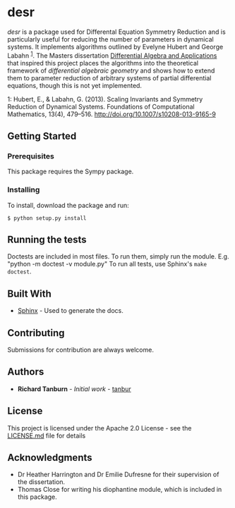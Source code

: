 # desr

*desr* is a package used for Differental Equation Symmetry Reduction and is particularly useful for reducing the number of parameters in dynamical systems. It implements algorithms outlined by Evelyne Hubert and George Labahn <sup>[1](#myfootnote1)</sup>. The Masters dissertation [Differential Algebra and Applications](http://tanbur.github.io/desr/dissertation/differential_algebra_and_applications.pdf) that inspired this project places the algorithms into the theoretical framework of <em>differential algebraic geometry</em> and shows how to extend them to parameter reduction of arbitrary systems of partial differential equations, though this is not yet implemented.

<a name="myfootnote1">1</a>: Hubert, E., & Labahn, G. (2013). Scaling Invariants and Symmetry Reduction of Dynamical Systems. Foundations of Computational Mathematics, 13(4), 479–516. http://doi.org/10.1007/s10208-013-9165-9


## Getting Started

### Prerequisites

This package requires the Sympy package.

### Installing

To install, download the package and run:

`$ python setup.py install`

## Running the tests

Doctests are included in most files. To run them, simply run the module. E.g. "python -m doctest -v module.py"
To run all tests, use Sphinx's `make doctest`.

## Built With

* [Sphinx](http://www.sphinx-doc.org/en/stable/) - Used to generate the docs.

## Contributing

Submissions for contribution are always welcome.

## Authors

* **Richard Tanburn** - *Initial work* - [tanbur](https://github.com/tanbur)

## License

This project is licensed under the Apache 2.0 License - see the [LICENSE.md](LICENSE.md) file for details

## Acknowledgments

* Dr Heather Harrington and Dr Emilie Dufresne for their supervision of the dissertation.
* Thomas Close for writing his diophantine module, which is included in this package.
